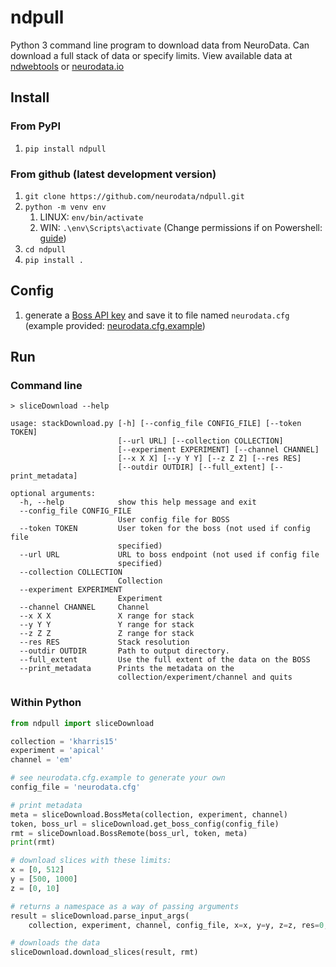 # ndpull

Python 3 command line program to download data from NeuroData.  Can download a full stack of data or specify limits.  View available data at [ndwebtools](https://ndwebtools.neurodata.io/) or [neurodata.io](https://neurodata.io/)

## Install

### From PyPI

1. `pip install ndpull`

### From github (latest development version)

1. `git clone https://github.com/neurodata/ndpull.git`
1. `python -m venv env`
    1. LINUX: `env/bin/activate`
    1. WIN: `.\env\Scripts\activate` (Change permissions if on Powershell: [guide](https://virtualenv.pypa.io/en/stable/userguide/#activate-script))
1. `cd ndpull`
1. `pip install .`

## Config

1. generate a [Boss API key](https://api.boss.neurodata.io/v1/mgmt/token) and save it to file named `neurodata.cfg` (example provided: [neurodata.cfg.example](neurodata.cfg.example))

## Run

### Command line

```dos
> sliceDownload --help

usage: stackDownload.py [-h] [--config_file CONFIG_FILE] [--token TOKEN]
                        [--url URL] [--collection COLLECTION]
                        [--experiment EXPERIMENT] [--channel CHANNEL]
                        [--x X X] [--y Y Y] [--z Z Z] [--res RES]
                        [--outdir OUTDIR] [--full_extent] [--print_metadata]

optional arguments:
  -h, --help            show this help message and exit
  --config_file CONFIG_FILE
                        User config file for BOSS
  --token TOKEN         User token for the boss (not used if config file
                        specified)
  --url URL             URL to boss endpoint (not used if config file
                        specified)
  --collection COLLECTION
                        Collection
  --experiment EXPERIMENT
                        Experiment
  --channel CHANNEL     Channel
  --x X X               X range for stack
  --y Y Y               Y range for stack
  --z Z Z               Z range for stack
  --res RES             Stack resolution
  --outdir OUTDIR       Path to output directory.
  --full_extent         Use the full extent of the data on the BOSS
  --print_metadata      Prints the metadata on the
                        collection/experiment/channel and quits
```

### Within Python

```python
from ndpull import sliceDownload

collection = 'kharris15'
experiment = 'apical'
channel = 'em'

# see neurodata.cfg.example to generate your own
config_file = 'neurodata.cfg'

# print metadata
meta = sliceDownload.BossMeta(collection, experiment, channel)
token, boss_url = sliceDownload.get_boss_config(config_file)
rmt = sliceDownload.BossRemote(boss_url, token, meta)
print(rmt)

# download slices with these limits:
x = [0, 512]
y = [500, 1000]
z = [0, 10]

# returns a namespace as a way of passing arguments
result = sliceDownload.parse_input_args(
    collection, experiment, channel, config_file, x=x, y=y, z=z, res=0, outdir='./')

# downloads the data
sliceDownload.download_slices(result, rmt)
```
